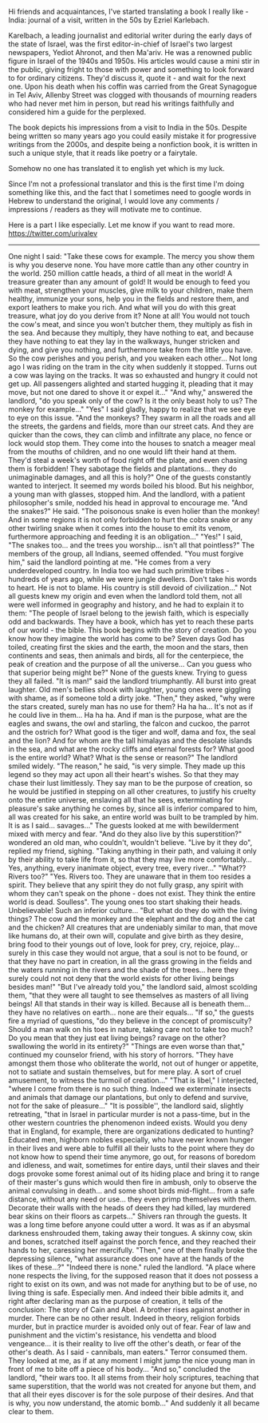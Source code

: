 Hi friends and acquaintances, I've started translating a book I really like - India: journal of a visit, written in the 50s by Ezriel Karlebach.

Karelbach, a leading journalist and editorial writer during the early days of the state of Israel, was the first editor-in-chief of Israel's two largest newspapers, Yediot Ahronot, and then Ma'ariv. He was a renowned public figure in Israel of the 1940s and 1950s. His articles would cause a mini stir in the public, giving fright to those with power and something to look forward to for ordinary citizens. They'd discuss it, quote it - and wait for the next one. Upon his death when his coffin was carried from the Great Synagogue in Tel Aviv, Allenby Street was clogged with thousands of mourning readers who had never met him in person, but read his writings faithfully and considered him a guide for the perplexed.

The book depicts his impressions from a visit to India in the 50s. Despite being written so many years ago you could easily mistake it for progressive writings from the 2000s, and despite being a nonfiction book, it is written in such a unique style, that it reads like poetry or a fairytale.

Somehow no one has translated it to english yet which is my luck.

Since I'm not a professional translator and this is the first time I'm doing something like this, and the fact that I sometimes need to google words in Hebrew to understand the original, I would love any comments / impressions / readers as they will motivate me to continue.

Here is a part I like especially. Let me know if you want to read more. https://twitter.com/urivalev

---

One night I said: "Take these cows for example. The mercy you show them is why you deserve none. You have more cattle than any other country in the world. 250 million cattle heads, a third of all meat in the world! A treasure greater than any amount of gold! It would be enough to feed you with meat, strengthen your muscles, give milk to your children, make them healthy, immunize your sons, help you in the fields and restore them, and export leathers to make you rich. And what will you do with this great treasure, what joy do you derive from it? None at all! You would not touch the cow's meat, and since you won't butcher them, they multiply as fish in the sea. And because they multiply, they have nothing to eat, and because they have nothing to eat they lay in the walkways, hunger stricken and dying, and give you nothing, and furthermore take from the little you have. So the cow perishes and you perish, and you weaken each other… Not long ago I was riding on the tram in the city when suddenly it stopped. Turns out a cow was laying on the tracks. It was so exhausted and hungry it could not get up. All passengers alighted and started hugging it, pleading that it may move, but not one dared to shove it or expel it…"
"And why," answered the landlord, "do you speak only of the cow? Is it the only beast holy to us? The monkey for example…"
"Yes" I said gladly, happy to realize that we see eye to eye on this issue. "And the monkeys? They swarm in all the roads and all the streets, the gardens and fields, more than our street cats. And they are quicker than the cows, they can climb and infiltrate any place, no fence or lock would stop them. They come into the houses to snatch a meager meal from the mouths of children, and no one would lift their hand at them. They'd steal a week's worth of food right off the plate, and even chasing them is forbidden! They sabotage the fields and plantations… they do unimaginable damages, and all this is holy?"
One of the guests constantly wanted to interject. It seemed my words boiled his blood. But his neighbor, a young man with glasses, stopped him. And the landlord, with a patient philosopher's smile, nodded his head in approval to encourage me.
"And the snakes?" He said. "The poisonous snake is even holier than the monkey! And in some regions it is not only forbidden to hurt the cobra snake or any other twirling snake when it comes into the house to emit its venom, furthermore approaching and feeding it is an obligation…"
"Yes!" I said, "The snakes too… and the trees you worship… isn't all that pointless?"
The members of the group, all Indians, seemed offended.
"You must forgive him," said the landlord pointing at me. "He comes from a very underdeveloped country. In India too we had such primitive tribes - hundreds of years ago, while we were jungle dwellers. Don't take his words to heart. He is not to blame. His country is still devoid of civilization…"
Not all guests knew my origin and even when the landlord told them, not all were well informed in geography and history, and he had to explain it to them:
"The people of Israel belong to the jewish faith, which is especially odd and backwards. They have a book, which has yet to reach these parts of our world - the bible. This book begins with the story of creation. Do you know how they imagine the world has come to be? Seven days God has toiled, creating first the skies and the earth, the moon and the stars, then continents and seas, then animals and birds, all for the centerpiece, the peak of creation and the purpose of all the universe… Can you guess who that superior being might be?"
None of the guests knew. Trying to guess they all failed.
"It is man!" said the landlord triumphantly.
All burst into great laughter. Old men's bellies shook with laughter, young ones were giggling with shame, as if someone told a dirty joke.
"Then," they asked, "why were the stars created, surely man has no use for them? Ha ha ha… It's not as if he could live in them… Ha ha ha. And if man is the purpose, what are the eagles and swans, the owl and starling, the falcon and cuckoo, the parrot and the ostrich for? What good is the tiger and wolf, dama and fox, the seal and the lion? And for whom are the tall himalayas and the desolate islands in the sea, and what are the rocky cliffs and eternal forests for? What good is the entire world? What? What is the sense or reason?"
The landlord smiled widely.
"The reason," he said, "is very simple. They made up this legend so they may act upon all their heart's wishes. So that they may chase their lust limitlessly. They say man to be the purpose of creation, so he would be justified in stepping on all other creatures, to justify his cruelty onto the entire universe, enslaving all that he sees, exterminating for pleasure's sake anything he comes by, since all is inferior compared to him, all was created for his sake, an entire world was built to be trampled by him. It is as I said… savages…"
The guests looked at me with bewilderment mixed with mercy and fear.
"And do they also live by this superstition?" wondered an old man, who couldn't, wouldn't believe.
"Live by it they do", replied my friend, sighing. "Taking anything in their path, and valuing it only by their ability to take life from it, so that they may live more comfortably… Yes, anything, every inanimate object, every tree, every river…"
"What?? Rivers too?"
"Yes. Rivers too. They are unaware that in them too resides a spirit. They believe that any spirit they do not fully grasp, any spirit with whom they can't speak on the phone - does not exist. They think the entire world is dead. Soulless".
The young ones too start shaking their heads. Unbelievable! Such an inferior culture…
"But what do they do with the living things? The cow and the monkey and the elephant and the dog and the cat and the chicken? All creatures that are undeniably similar to man, that move like humans do, at their own will, copulate and give birth as they desire, bring food to their youngs out of love, look for prey, cry, rejoice, play… surely in this case they would not argue, that a soul is not to be found, or that they have no part in creation, in all the grass growing in the fields and the waters running in the rivers and the shade of the trees… here they surely could not not deny that the world exists for other living beings besides man!"
"But I've already told you," the landlord said, almost scolding them, "that they were all taught to see themselves as masters of all living beings! All that stands in their way is killed. Because all is beneath them… they have no relatives on earth… none are their equals…
"If so," the guests fire a myriad of questions, "do they believe in the concept of promiscuity? Should a man walk on his toes in nature, taking care not to take too much? Do you mean that they just eat living beings? ravage on the other? swallowing the world in its entirety?"
"Things are even worse than that," continued my counselor friend, with his story of horrors. "They have amongst them those who obliterate the world, not out of hunger or appetite, not to satiate and sustain themselves, but for mere play. A sort of cruel amusement, to witness the turmoil of creation…"
"That is libel," I interjected, "where I come from there is no such thing. Indeed we exterminate insects and animals that damage our plantations, but only to defend and survive, not for the sake of pleasure…"
"It is possible'', the landlord said, slightly retreating, "that in Israel in particular murder is not a pass-time, but in the other western countries the phenomenon indeed exists. Would you deny that in England, for example, there are organizations dedicated to hunting? Educated men, highborn nobles especially, who have never known hunger in their lives and were able to fulfill all their lusts to the point where they do not know how to spend their time anymore, go out, for reasons of boredom and idleness, and wait, sometimes for entire days, until their slaves and their dogs provoke some forest animal out of its hiding place and bring it to range of their master's guns which would then fire in ambush, only to observe the animal convulsing in death… and some shoot birds mid-flight… from a safe distance, without any need or use… they even primp themselves with them. Decorate their walls with the heads of deers they had killed, lay murdered bear skins on their floors as carpets…"
Shivers ran through the guests. It was a long time before anyone could utter a word. It was as if an abysmal darkness enshrouded them, taking away their tongues. A skinny cow, skin and bones, scratched itself against the porch fence, and they reached their hands to her, caressing her mercifully.
"Then," one of them finally broke the depressing silence, "what assurance does one have at the hands of the likes of these…?"
"Indeed there is none." ruled the landlord. "A place where none respects the living, for the supposed reason that it does not possess a right to exist on its own, and was not made for anything but to be of use, no living thing is safe. Especially men. And indeed their bible admits it, and right after declaring man as the purpose of creation, it tells of the conclusion: The story of Cain and Abel. A brother rises against another in murder. There can be no other result. Indeed in theory, religion forbids murder, but in practice murder is avoided only out of fear. Fear of law and punishment and the victim's resistance, his vendetta and blood vengeance… it is their reality to live off the other's death, or fear of the other's death. As I said - cannibals, man eaters."
Terror consumed them. They looked at me, as if at any moment I might jump the nice young man in front of me to bite off a piece of his body…
"And so," concluded the landlord, "their wars too. It all stems from their holy scriptures, teaching that same superstition, that the world was not created for anyone but them, and that all their eyes discover is for the sole purpose of their desires. And that is why, you now understand, the atomic bomb…"
And suddenly it all became clear to them.
